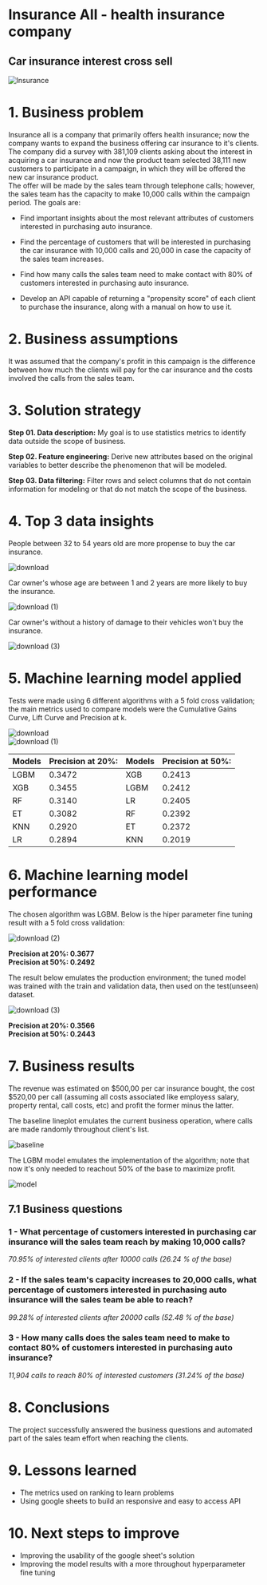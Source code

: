 # **Insurance All** - health insurance company
## **Car insurance interest cross sell**   
![Insurance](https://github.com/Soturno95/Car-Insurance-Interest/assets/95311171/8916c717-9370-40fe-9f74-921e54d3bc87)


# **1. Business problem**
Insurance all is a company that primarily offers health insurance; now the company wants to expand the business offering car insurance to it's clients.   
The company did a survey with 381,109 clients asking about the interest in acquiring a car insurance and now the product team selected 38,111 new customers to participate in a campaign, in which they will be offered the new car insurance product.    
The offer will be made by the sales team through telephone calls; however, the sales team has the capacity to make 10,000 calls within the campaign period.
The goals are:   

- Find important insights about the most relevant attributes of customers interested in purchasing auto insurance.

- Find the percentage of customers that will be interested in purchasing the car insurance with 10,000 calls and 20,000 in case the capacity of the sales team increases.     
- Find how many calls the sales team need to make contact with 80% of customers interested in purchasing auto insurance.  

- Develop an API capable of returning a "propensity score" of each client to purchase the insurance, along with a manual on how to use it.    

# **2. Business assumptions**

It was assumed that the company's profit in this campaign is the difference between how much the clients will pay for the car insurance and the costs involved the calls from the sales team.  

# **3. Solution strategy**
**Step 01. Data description:** My goal is to use statistics metrics to identify data outside the scope of business.   

**Step 02. Feature engineering:** Derive new attributes based on the original variables to better describe the phenomenon that will be modeled.    

**Step 03. Data filtering:** Filter rows and select columns that do not contain information for modeling or that do not match the scope of the business.   

# **4. Top 3 data insights**   

People between 32 to 54 years old are more propense to buy the car insurance.    

![download](https://github.com/Soturno95/Car-Insurance-Interest/assets/95311171/4a0ea4bf-ce45-40ca-9f73-f84557dcaca8)

Car owner's whose age are between 1 and 2 years are more likely to buy the insurance.   

![download (1)](https://github.com/Soturno95/Car-Insurance-Interest/assets/95311171/c2eb07b8-332c-46ea-93e6-d4693f0c047a)

Car owner's without a history of damage to their vehicles won't buy the insurance.       

![download (3)](https://github.com/Soturno95/Car-Insurance-Interest/assets/95311171/916b97cb-ee91-4d9f-ad20-f0f4b0c39a05)

# **5. Machine learning model applied**   
Tests were made using 6 different algorithms with a 5 fold cross validation; the main metrics used to compare models were the Cumulative Gains Curve, Lift Curve and Precision at k.    

![download](https://github.com/Soturno95/Car-Insurance-Interest/assets/95311171/3264d9fd-f107-4fc3-9b25-9efb80eff749)   
![download (1)](https://github.com/Soturno95/Car-Insurance-Interest/assets/95311171/907f7b70-46b5-4e98-b786-640d6f4f67b6)   

|Models| Precision at 20%:| Models| Precision at 50%:|
|---------|---------------------|--------------|--------|
|LGBM    |0.3472|  XGB | 0.2413 |
|XGB     |0.3455|  LGBM | 0.2412 |
|RF      |0.3140|  LR| 0.2405 |
|ET      |0.3082|  RF| 0.2392 |
|KNN     |0.2920|  ET | 0.2372| 
|LR      |0.2894|  KNN| 0.2019|

# **6. Machine learning model performance**   

The chosen algorithm was LGBM. Below is the hiper parameter fine tuning result with a 5 fold cross validation:   

![download (2)](https://github.com/Soturno95/Car-Insurance-Interest/assets/95311171/364aabb9-be1e-4d52-acf0-f49d33d2ea0a)   

**Precision at 20%: 0.3677**    
**Precision at 50%: 0.2492**    

The result below emulates the production environment; the tuned model was trained with the train and validation data, then used on the test(unseen) dataset.

![download (3)](https://github.com/Soturno95/Car-Insurance-Interest/assets/95311171/e16d527a-fe7b-4850-8216-a0948c3fdf32)

**Precision at 20%: 0.3566**       
**Precision at 50%: 0.2443**       

# **7. Business results**   

The revenue was estimated on $500,00 per car insurance bought, the cost $520,00 per call (assuming all costs associated like employess salary, property rental, call costs, etc) and profit the former minus the latter.    

The baseline lineplot emulates the current business operation, where calls are made randomly throughout client's list.

![baseline](https://github.com/Eduardo-95-DS/Car-Insurance-Interest/assets/95311171/683daccb-33b1-4c62-9b7f-3b0669bbb7e5)    


The LGBM model emulates the implementation of the algorithm; note that now it's only needed to reachout 50% of the base to maximize profit. 
    
![model](https://github.com/Eduardo-95-DS/Car-Insurance-Interest/assets/95311171/95211484-7359-4795-abef-1bd238aaabf9)

## **7.1 Business questions**   

### 1 - What percentage of customers interested in purchasing car insurance will the sales team reach by making 10,000 calls?

*70.95% of interested clients after 10000 calls (26.24 % of the base)*  

### 2 - If the sales team's capacity increases to 20,000 calls, what percentage of customers interested in purchasing auto insurance will the sales team be able to reach?  

*99.28% of interested clients after 20000 calls (52.48 % of the base)*   

### 3 - How many calls does the sales team need to make to contact 80% of customers interested in purchasing auto insurance?   

*11,904 calls to reach 80% of interested customers (31.24% of the base)*

# **8. Conclusions**

The project successfully answered the business questions and automated part of the sales team effort when reaching the clients.   

# **9. Lessons learned**   

- The metrics used on ranking to learn problems
- Using google sheets to build an responsive and easy to access API

# **10. Next steps to improve**   

- Improving the usability of the google sheet's solution
- Improving the model results with a more throughout hyperparameter fine tuning
